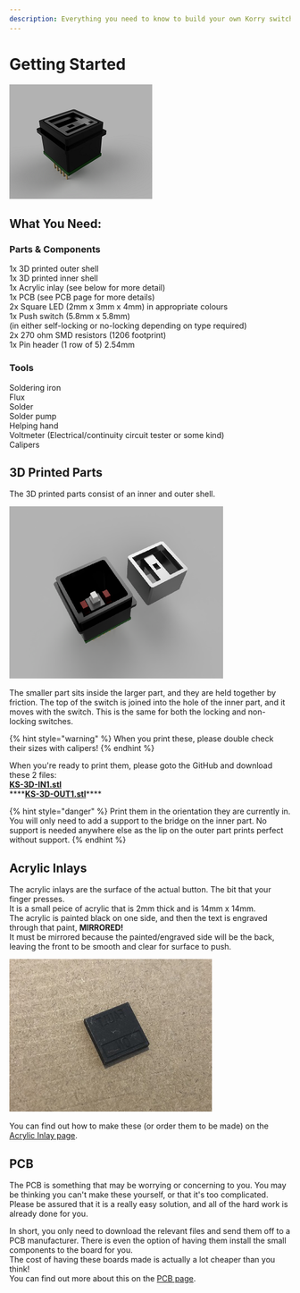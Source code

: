 ```yaml
---
description: Everything you need to know to build your own Korry switch!
---
```


# Getting Started

![3D Visualization](../.gitbook/assets/5.png)

## What You Need:

### **Parts & Components**

1x 3D printed outer shell  
1x 3D printed inner shell  
1x Acrylic inlay \(see below for more detail\)  
1x PCB \(see PCB page for more details\)  
2x Square LED \(2mm x 3mm x 4mm\) in appropriate colours  
1x Push switch \(5.8mm x 5.8mm\)  
\(in either self-locking or no-locking depending on type required\)  
2x 270 ohm SMD resistors \(1206 footprint\)  
1x Pin header \(1 row of 5\) 2.54mm

### **Tools**

Soldering iron  
Flux  
Solder  
Solder pump  
Helping hand  
Voltmeter \(Electrical/continuity circuit tester or some kind\)  
Calipers

## 3D Printed Parts

The 3D printed parts consist of an inner and outer shell.

![](../.gitbook/assets/4.png)

The smaller part sits inside the larger part, and they are held together by friction. The top of the switch is joined into the hole of the inner part, and it moves with the switch. This is the same for both the locking and non-locking switches.

{% hint style="warning" %}
When you print these, please double check their sizes with calipers!
{% endhint %}

When you're ready to print them, please goto the GitHub and download these 2 files:  
[**KS-3D-IN1.stl**](https://github.com/OpenA3XX/opena3xx.3DModelling/blob/main/Korry%20Switch/3D%20Print%20Parts/KS-3D-IN1.stl)  
****[**KS-3D-OUT1.stl**](https://github.com/OpenA3XX/opena3xx.3DModelling/blob/main/Korry%20Switch/3D%20Print%20Parts/KS-3D-OUT1.stl)\*\*\*\*

{% hint style="danger" %}
Print them in the orientation they are currently in. You will only need to add a support to the bridge on the inner part. No support is needed anywhere else as the lip on the outer part prints perfect without support.
{% endhint %}

## **Acrylic Inlays**

The acrylic inlays are the surface of the actual button. The bit that your finger presses.  
It is a small peice of acrylic that is 2mm thick and is 14mm x 14mm.  
The acrylic is painted black on one side, and then the text is engraved through that paint, **MIRRORED!**   
It must be mirrored because the painted/engraved side will be the back, leaving the front to be smooth and clear for surface to push.

![](../.gitbook/assets/img_5352.jpg)

You can find out how to make these \(or order them to be made\) on the [Acrylic Inlay page](acrylic_inlays.md).

## PCB

The PCB is something that may be worrying or concerning to you. You may be thinking you can't make these yourself, or that it's too complicated.  
Please be assured that it is a really easy solution, and all of the hard work is already done for you.

In short, you only need to download the relevant files and send them off to a PCB manufacturer. There is even the option of having them install the small components to the board for you.  
The cost of having these boards made is actually a lot cheaper than you think!  
You can find out more about this on the [PCB page](pcb.md).

